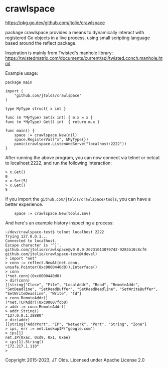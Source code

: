 # crawlspace

https://pkg.go.dev/github.com/jtolio/crawlspace

package crawlspace provides a means to dynamically interact with registered Go
objects in a live process, using small scripting language based around the
reflect package.

Inspiration is mainly from Twisted's manhole library:
https://twistedmatrix.com/documents/current/api/twisted.conch.manhole.html

Example usage:

```
package main

import (
	"github.com/jtolds/crawlspace"
)

type MyType struct{ x int }

func (m *MyType) Set(x int) { m.x = x }
func (m *MyType) Get() int  { return m.x }

func main() {
	space := crawlspace.New(nil)
	space.RegisterVal("x", &MyType{})
	panic(crawlspace.ListenAndServe("localhost:2222"))
}
```

After running the above program, you can now connect via telnet or netcat
to localhost:2222, and run the following interaction:

```
> x.Get()
0
> x.Set(5)
> x.Get()
5
```

If you import the `github.com/jtolds/crawlspace/tools`, you can have a better
experience.

```
	space := crawlspace.New(tools.Env)
```

And here's an example history inspecting a process:

```
~/dev/crawlspace-test$ telnet localhost 2222
Trying 127.0.0.1...
Connected to localhost.
Escape character is '^]'.
github.com/jtolio/crawlspace@v0.0.0-20231013070742-9283b10c8cf6
github.com/jtolio/crawlspace-test@(devel)
> import "net"
> conn := reflect.NewAt(net.conn, unsafe.Pointer(0xc0000440d0)).Interface()
> conn
(*net.conn)(0xc0000440d0)
> dir(conn)
[]string{"Close", "File", "LocalAddr", "Read", "RemoteAddr", "SetDeadline", "SetReadBuffer", "SetReadDeadline", "SetWriteBuffer", "SetWriteDeadline", "Write", "fd"}
> conn.RemoteAddr()
(*net.TCPAddr)(0xc00007fcb0)
> addr := conn.RemoteAddr()
> addr.String()
"127.0.0.1:38880"
> dir(addr)
[]string{"AddrPort", "IP", "Network", "Port", "String", "Zone"}
> ips, err := net.LookupIP("google.com")
> ips[1]
net.IP{0xac, 0xd9, 0x1, 0x6e}
> ips[1].String()
"172.217.1.110"
>
```

Copyright 2015-2023, JT Olds. Licensed under Apache License 2.0
